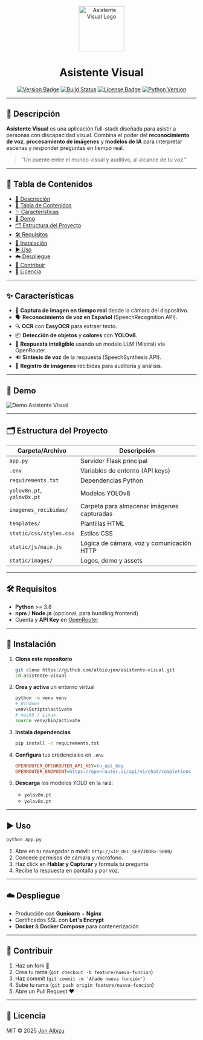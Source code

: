 <!-- prettier-ignore-start -->

<p align="center">
  <img src="https://github.com/albizujon/asistente-visual/raw/main/static/images/logo.png" alt="Asistente Visual Logo" width="120"/>
  <h1 align="center">Asistente Visual</h1>
  <p align="center">
    <a href="#-descripción"><img src="https://img.shields.io/badge/versión-1.0.0-blue.svg" alt="Version Badge"/></a>
    <a href="https://github.com/albizujon/asistente-visual/actions"><img src="https://img.shields.io/github/actions/workflow/status/albizujon/asistente-visual/ci.yml?branch=main&label=build" alt="Build Status"/></a>
    <a href="https://opensource.org/licenses/MIT"><img src="https://img.shields.io/badge/licencia-MIT-green.svg" alt="License Badge"/></a>
    <a href="https://img.shields.io/badge/python-3.8%2B-blue.svg"><img src="https://img.shields.io/badge/python-3.8%2B-blue.svg" alt="Python Version"/></a>
  </p>
</p>

---

## 📝 Descripción

**Asistente Visual** es una aplicación full-stack diseñada para asistir a personas con discapacidad visual. Combina el poder del **reconocimiento de voz**, **procesamiento de imágenes** y **modelos de IA** para interpretar escenas y responder preguntas en tiempo real.

> "Un puente entre el mundo visual y auditivo, al alcance de tu voz." 

---

## 📖 Tabla de Contenidos

- [📝 Descripción](#-descripción)
- [📖 Tabla de Contenidos](#-tabla-de-contenidos)
- [✨ Características](#-características)
- [📸 Demo](#-demo)
- [🗂 Estructura del Proyecto](#-estructura-del-proyecto)
- [🛠 Requisitos](#-requisitos)
- [🚀 Instalación](#-instalación)
- [▶️ Uso](#️-uso)
- [☁️ Despliegue](#️-despliegue)
- [🤝 Contribuir](#-contribuir)
- [📜 Licencia](#-licencia)

---

## ✨ Características

- 🎥 **Captura de imagen en tiempo real** desde la cámara del dispositivo.
- 🗣 **Reconocimiento de voz en Español** (SpeechRecognition API).
- 🔍 **OCR** con **EasyOCR** para extraer texto.
- 📦 **Detección de objetos** y **colores** con **YOLOv8**.
- 🤖 **Respuesta inteligible** usando un modelo LLM (Mistral) vía OpenRouter.
- 🔊 **Síntesis de voz** de la respuesta (SpeechSynthesis API).
- 💾 **Registro de imágenes** recibidas para auditoría y análisis.

---

## 📸 Demo

![Demo Asistente Visual](https://github.com/albizujon/asistente-visual/raw/main/static/images/demo.gif)

---

## 🗂 Estructura del Proyecto

| Carpeta/Archivo            | Descripción                                   |
|----------------------------|-----------------------------------------------|
| `app.py`                   | Servidor Flask principal                      |
| `.env`                     | Variables de entorno (API keys)               |
| `requirements.txt`         | Dependencias Python                           |
| `yolov8n.pt`, `yolov8x.pt` | Modelos YOLOv8                                |
| `imagenes_recibidas/`      | Carpeta para almacenar imágenes capturadas     |
| `templates/`               | Plantillas HTML                               |
| `static/css/styles.css`    | Estilos CSS                                   |
| `static/js/main.js`        | Lógica de cámara, voz y comunicación HTTP     |
| `static/images/`           | Logos, demo y assets                          |

---

## 🛠 Requisitos

- **Python** >= 3.8
- **npm** / **Node.js** (opcional, para bundling frontend)
- Cuenta y **API Key** en [OpenRouter](https://openrouter.ai)

---

## 🚀 Instalación

1. **Clona este repositorio**
   ```bash
   git clone https://github.com/albizujon/asistente-visual.git
   cd asistente-visual
   ```

2. **Crea y activa** un entorno virtual
   ```bash
   python -m venv venv
   # Windows
   venv\Scripts\activate
   # macOS / Linux
   source venv/bin/activate
   ```

3. **Instala dependencias**
   ```bash
   pip install -r requirements.txt
   ```

4. **Configura** tus credenciales en `.env`
   ```ini
   OPENROUTER_OPENROUTER_API_KEY=tu_api_key
   OPENROUTER_ENDPOINT=https://openrouter.ai/api/v1/chat/completions
   ```

5. **Descarga** los modelos YOLO en la raíz:
   - `yolov8n.pt`
   - `yolov8x.pt`

---

## ▶️ Uso

```bash
python app.py
```

1. Abre en tu navegador o móvil: `http://<IP_DEL_SERVIDOR>:5000/`
2. Concede permisos de cámara y micrófono.
3. Haz click en **Hablar y Capturar** y formula tu pregunta.
4. Recibe la respuesta en pantalla y por voz.

---

## ☁️ Despliegue

- Producción con **Gunicorn** + **Nginx**
- Certificados SSL con **Let's Encrypt**
- **Docker** & **Docker Compose** para contenerización

---

## 🤝 Contribuir

1. Haz un fork 🔀
2. Crea tu rama (`git checkout -b feature/nueva-funcion`)
3. Haz commit (`git commit -m 'Añade nueva función'`)
4. Sube tu rama (`git push origin feature/nueva-funcion`)
5. Abre un Pull Request ❤️

---

## 📜 Licencia

MIT © 2025 [Jon Albizu](https://github.com/albizujon)

<!-- prettier-ignore-end -->
